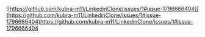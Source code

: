 
![https://github.com/kubra-m11/LinkedinClone/issues/1#issue-1796666404]](https://github.com/kubra-m11/LinkedinClone/issues/1#issue-1796666404)https://github.com/kubra-m11/LinkedinClone/issues/1#issue-1796666404
